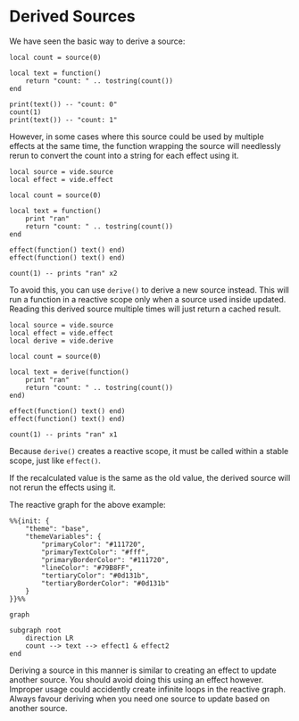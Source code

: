 # Derived Sources

We have seen the basic way to derive a source:

```luau
local count = source(0)

local text = function()
    return "count: " .. tostring(count())
end

print(text()) -- "count: 0"
count(1)
print(text()) -- "count: 1"
```

However, in some cases where this source could be used by multiple effects at
the same time, the function wrapping the source will needlessly rerun to convert
the count into a string for each effect using it.

```luau
local source = vide.source
local effect = vide.effect

local count = source(0)

local text = function()
    print "ran"
    return "count: " .. tostring(count())
end

effect(function() text() end)
effect(function() text() end)

count(1) -- prints "ran" x2
```

To avoid this, you can use `derive()` to derive a new source instead. This will
run a function in a reactive scope only when a source used inside updated.
Reading this derived source multiple times will just return a cached result.

```luau
local source = vide.source
local effect = vide.effect
local derive = vide.derive

local count = source(0)

local text = derive(function()
    print "ran"
    return "count: " .. tostring(count())
end)

effect(function() text() end)
effect(function() text() end)

count(1) -- prints "ran" x1
```

Because `derive()` creates a reactive scope, it must be called within a stable
scope, just like `effect()`.

If the recalculated value is the same as the old value, the derived source will
not rerun the effects using it.

The reactive graph for the above example:

```mermaid
%%{init: {
    "theme": "base",
    "themeVariables": {
        "primaryColor": "#111720",
        "primaryTextColor": "#fff",
        "primaryBorderColor": "#111720",
        "lineColor": "#79B8FF",
        "tertiaryColor": "#0d131b",
        "tertiaryBorderColor": "#0d131b"
    }
}}%%

graph

subgraph root
    direction LR
    count --> text --> effect1 & effect2
end
```

Deriving a source in this manner is similar to creating an effect to update
another source. You should avoid doing this using an effect however.
Improper usage could accidently create infinite loops in the reactive graph.
Always favour deriving when you need one source to update based on another
source.
